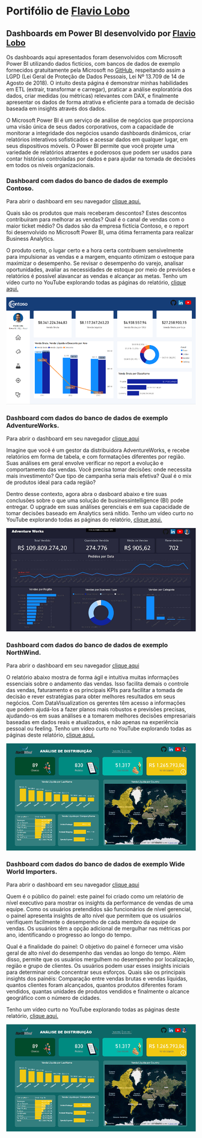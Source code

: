 # Portifólio de [Flavio Lobo](https://www.linkedin.com/in/flavioclobo)

## Dashboards em Power BI desenvolvido por [Flavio Lobo](https://www.linkedin.com/in/flavioclobo)
Os dashboards aqui apresentados foram desenvolvidos com Microsoft Power BI utilizando dados fictícios, com bancos de dados de exemplo fornecidos gratuitamente pela Microsoft no [GitHub](https://github.com/microsoft/sql-server-samples/tree/master/samples/databases), respeitando assim a LGPD (Lei Geral de Proteção de Dados Pessoais, Lei Nº 13.709 de 14 de Agosto de 2018). O intuito desta página é demonstrar minhas habilidades em ETL (extrair, transformar e carregar), praticar a análise exploratória dos dados, criar medidas (ou métricas) relevantes com DAX, e finalmente apresentar os dados de forma atrativa e eficiente para a tomada de decisão baseada em insights através dos dados.

O Microsoft Power BI é um serviço de análise de negócios que proporciona uma visão única de seus dados corporativos, com a capacidade de monitorar a integridade dos negócios usando dashboards dinâmicos, criar relatórios interativos sofisticados e acessar dados em qualquer lugar, em seus dispositivos móveis. O Power BI permite que você projete uma variedade de relatórios atraentes e poderosos que podem ser usados para contar histórias controladas por dados e para ajudar na tomada de decisões em todos os níveis organizacionais.


### Dashboard com dados do banco de dados de exemplo Contoso.
Para abrir o dashboard em seu navegador [clique aqui.](https://app.powerbi.com/view?r=eyJrIjoiYjE2OTMwMjUtYTQyNC00M2MyLWI2ZmMtYWU3ZWM4YjA4YjY3IiwidCI6IjQ1MWU1NjVkLTZjMzMtNDU4MS05ZDUyLWE1MzUwZDY2OTU0MiJ9)

Quais são os produtos que mais receberam descontos? Estes descontos contribuíram para melhorar as vendas? Qual é o canal de vendas com o maior ticket médio? Os dados são da empresa fictícia Contoso, e o report foi desenvolvido no Microsoft Power BI, uma ótima ferramenta para realizar Business Analytics.

O produto certo, o lugar certo e a hora certa contribuem sensivelmente para impulsionar as vendas e a margem, enquanto otimizam o estoque para maximizar o desempenho. Se revisar o desempenho do varejo, analisar oportunidades, avaliar as necessidades de estoque por meio de previsões e relatórios é possível alavancar as vendas e alcançar as metas. Tenho um vídeo curto no YouTube explorando todas as páginas do relatório, [clique aqui.](https://youtu.be/lCsxmK0JwZM)

[![Contoso](images/Contoso_spark_mini.png)](https://app.powerbi.com/view?r=eyJrIjoiYjE2OTMwMjUtYTQyNC00M2MyLWI2ZmMtYWU3ZWM4YjA4YjY3IiwidCI6IjQ1MWU1NjVkLTZjMzMtNDU4MS05ZDUyLWE1MzUwZDY2OTU0MiJ9)


### Dashboard com dados do banco de dados de exemplo AdventureWorks.
Para abrir o dashboard em seu navegador [clique aqui](https://app.powerbi.com/view?r=eyJrIjoiMzM5MjM3MWMtOTU3NS00MmFiLTk4Y2YtOGM5MjQ5ZDliZDMyIiwidCI6IjQ1MWU1NjVkLTZjMzMtNDU4MS05ZDUyLWE1MzUwZDY2OTU0MiJ9)

Imagine que você é um gestor da distribuidora AdventureWorks, e recebe relatórios em forma de tabela, e com formatações diferentes por região. Suas análises em geral envolve verificar no report a evolução e comportamento das vendas. Você precisa tomar decisões: onde necessita mais investimento? Que tipo de campanha seria mais efetiva? Qual é o mix de produtos ideal para cada região?
 
Dentro desse contexto, agora abra o dasboard abaixo e tire suas conclusões sobre o que uma solução de businessintelligence (BI) pode entregar. O upgrade em suas análises gerenciais e em sua capacidade de tomar decisões baseado em Analytics será nítido. Tenho um vídeo curto no YouTube explorando todas as páginas do relatório, [clique aqui.](https://youtu.be/8KQwt4jnyk8)

[![AventureWorks](images/AdventureWorks_dark_mini.png)](https://app.powerbi.com/view?r=eyJrIjoiMzM5MjM3MWMtOTU3NS00MmFiLTk4Y2YtOGM5MjQ5ZDliZDMyIiwidCI6IjQ1MWU1NjVkLTZjMzMtNDU4MS05ZDUyLWE1MzUwZDY2OTU0MiJ9)


### Dashboard com dados do banco de dados de exemplo NorthWind.
Para abrir o dashboard em seu navegador [clique aqui](https://app.powerbi.com/view?r=eyJrIjoiMTEyZDc0ZGQtNWE2Mi00MmU4LTg3MmQtYjYwZTk5YjAwNTlhIiwidCI6IjQ1MWU1NjVkLTZjMzMtNDU4MS05ZDUyLWE1MzUwZDY2OTU0MiJ9)

O relatório abaixo mostra de forma ágil e intuitiva muitas informações essenciais sobre o andamento das vendas. Isso facilita demais o controle das vendas, faturamento e os principais KPIs para facilitar a tomada de decisão e rever estratégias para obter melhores resultados em seus negócios. Com DataVisualization os gerentes têm acesso a informações que podem ajudá-los a fazer planos mais robustos e previsões precisas, ajudando-os em suas análises e a tomarem melhores decisões empresariais baseadas em dados reais e atualizados, e não apenas na experiência pessoal ou feeling.
Tenho um vídeo curto no YouTube explorando todas as páginas deste relatório, [clique aqui.](https://youtu.be/uZvZppbMRIk)

[![NorthWind](images/NorthWind_green_mini.png)](https://app.powerbi.com/view?r=eyJrIjoiMTEyZDc0ZGQtNWE2Mi00MmU4LTg3MmQtYjYwZTk5YjAwNTlhIiwidCI6IjQ1MWU1NjVkLTZjMzMtNDU4MS05ZDUyLWE1MzUwZDY2OTU0MiJ9)

### Dashboard com dados do banco de dados de exemplo Wide World Importers.
Para abrir o dashboard em seu navegador [clique aqui](https://app.powerbi.com/view?r=eyJrIjoiYmUxNDQxNDItYTYwYy00YWE3LThlNTctNjQ1OWY3OWM0NTMxIiwidCI6IjQ1MWU1NjVkLTZjMzMtNDU4MS05ZDUyLWE1MzUwZDY2OTU0MiJ9)

Quem é o público do painel:  este painel foi criado como um relatório de nível executivo para mostrar os insights da performance de vendas de uma equipe. Como os usuários pretendidos são funcionários de nível gerencial, o painel apresenta insights de alto nível que permitem que os usuários verifiquem facilmente o desempenho de cada membro da equipe de vendas. Os usuários têm a opção adicional de mergulhar nas métricas por ano, identificando o progresso ao longo do tempo. 

Qual é a finalidade do painel:  O objetivo do painel é fornecer uma visão geral de alto nível do desempenho das vendas ao longo do tempo. Além disso, permite que os usuários mergulhem no desempenho por localização, região e grupo de clientes. Os usuários podem usar esses insights iniciais para determinar onde concentrar seus esforços. 
Quais são os principais insights dos painéis: Comparação entre vendas brutas e vendas líquidas, quantos clientes foram alcançados, quantos produtos diferentes foram vendidos, quantas unidades de produtos vendidos e finalmente o alcance geográfico com o número de cidades.

Tenho um vídeo curto no YouTube explorando todas as páginas deste relatório, [clique aqui.](https://youtu.be/uZvZppbMRIk)

[![NorthWind](images/NorthWind_green_mini.png)](https://app.powerbi.com/view?r=eyJrIjoiYmUxNDQxNDItYTYwYy00YWE3LThlNTctNjQ1OWY3OWM0NTMxIiwidCI6IjQ1MWU1NjVkLTZjMzMtNDU4MS05ZDUyLWE1MzUwZDY2OTU0MiJ9)
